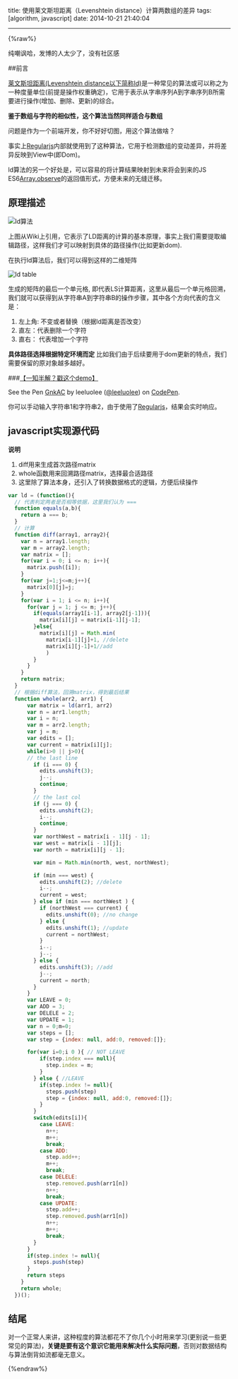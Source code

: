 title: 使用莱文斯坦距离（Levenshtein distance）计算两数组的差异
tags: [algorithm, javascript]
date: 2014-10-21 21:40:04

---
{%raw%}


纯嘲讽哈，发博的人太少了，没有社区感

##前言



[莱文斯坦距离(Levenshtein distance以下简称ld)](http://en.wikipedia.org/wiki/Levenshtein_distance)是一种常见的算法或可以称之为一种度量单位(前提是操作权重确定)，它用于表示从字串序列A到字串序列B所需要进行操作(增加、删除、更新)的综合。

__鉴于数组与字符的相似性，这个算法当然同样适合与数组__

问题是作为一个前端开发，你不好好切图，用这个算法做啥？

事实上[Regularjs](https://github.com/regularjs/regular/)内部就使用到了这种算法，它用于检测数组的变动差异，并将差异反映到View中(即Dom)。

ld算法的另一个好处是，可以容易的将计算结果映射到未来将会到来的JS ES6[Array.observe](http://wiki.ecmascript.org/doku.php?id=harmony:observe_api_usage#array)的返回值形式，方便未来的无缝迁移。

<!-- more -->

## 原理描述
![ld算法](http://upload.wikimedia.org/math/d/4/f/d4f80cafb626ae9d9b8dc748360f61ec.png)

上图从Wiki上引用，它表示了LD距离的计算的基本原理，事实上我们需要提取编辑路径，这样我们才可以映射到具体的路径操作(比如更新dom).

在执行ld算法后，我们可以得到这样的二维矩阵

![ld table](https://leeluolee.github.io/attach/ld/ld-table.png)



生成的矩阵的最后一个单元格, 即代表LS计算距离，这里从最后一个单元格回溯，我们就可以获得到从字符串A到字符串B的操作步骤，其中各个方向代表的含义是：

1. 左上角: 不变或者替换（根据ld距离是否改变）
2. 直左：代表删除一个字符
3. 直右： 代表增加一个字符

__具体路径选择根据特定环境而定__ 比如我们由于后续要用于dom更新的特点，我们需要保留的原对象越多越好。


###[【一知半解？戳这个demo】](http://codepen.io/leeluolee/pen/GnkAC)

<p data-height="266" data-theme-id="480" data-slug-hash="GnkAC" data-default-tab="result" data-user="leeluolee" class='codepen'>See the Pen <a href='http://codepen.io/leeluolee/pen/GnkAC/'>GnkAC</a> by leeluolee (<a href='http://codepen.io/leeluolee'>@leeluolee</a>) on <a href='http://codepen.io'>CodePen</a>.</p> 

你可以手动输入字符串1和字符串2，由于使用了[Regularjs](https://github.com/regularjs/regular)，结果会实时响应。




## javascript实现源代码
__说明__

1. diff用来生成首次路径matrix
2. whole函数用来回溯路径matrix，选择最合适路径
3. 这里除了算法本身，还引入了转换数据格式的逻辑，方便后续操作

```javascript
var ld = (function(){
  // 代表判定两者是否相等依据，这里我们认为 ===
  function equals(a,b){
    return a === b;
  }
  // 计算
  function diff(array1, array2){
    var n = array1.length;
    var m = array2.length;
    var matrix = [];
    for(var i = 0; i <= n; i++){
      matrix.push([i]);
    }
    for(var j=1;j<=m;j++){
      matrix[0][j]=j;
    }
    for(var i = 1; i <= n; i++){
      for(var j = 1; j <= m; j++){
        if(equals(array1[i-1], array2[j-1])){
          matrix[i][j] = matrix[i-1][j-1];
        }else{
          matrix[i][j] = Math.min(
            matrix[i-1][j]+1, //delete
            matrix[i][j-1]+1//add
            )
        }
      }
    }
    return matrix;
  }
  // 根据diff算法，回溯matrix，得到最后结果
  function whole(arr2, arr1) {
      var matrix = ld(arr1, arr2)
      var n = arr1.length;
      var i = n;
      var m = arr2.length;
      var j = m;
      var edits = [];
      var current = matrix[i][j];
      while(i>0 || j>0){
      // the last line
        if (i === 0) {
          edits.unshift(3);
          j--;
          continue;
        }
        // the last col
        if (j === 0) {
          edits.unshift(2);
          i--;
          continue;
        }
        var northWest = matrix[i - 1][j - 1];
        var west = matrix[i - 1][j];
        var north = matrix[i][j - 1];

        var min = Math.min(north, west, northWest);

        if (min === west) {
          edits.unshift(2); //delete
          i--;
          current = west;
        } else if (min === northWest ) {
          if (northWest === current) {
            edits.unshift(0); //no change
          } else {
            edits.unshift(1); //update
            current = northWest;
          }
          i--;
          j--;
        } else {
          edits.unshift(3); //add
          j--;
          current = north;
        }
      }
      var LEAVE = 0;
      var ADD = 3;
      var DELELE = 2;
      var UPDATE = 1;
      var n = 0;m=0;
      var steps = [];
      var step = {index: null, add:0, removed:[]};

      for(var i=0;i 0 ){ // NOT LEAVE
          if(step.index === null){
            step.index = m;
          }
        } else { //LEAVE
          if(step.index != null){
            steps.push(step)
            step = {index: null, add:0, removed:[]};
          }
        }
        switch(edits[i]){
          case LEAVE:
            n++;
            m++;
            break;
          case ADD:
            step.add++;
            m++;
            break;
          case DELELE:
            step.removed.push(arr1[n])
            n++;
            break;
          case UPDATE:
            step.add++;
            step.removed.push(arr1[n])
            n++;
            m++;
            break;
        }
      }
      if(step.index != null){
        steps.push(step)
      }
      return steps
    }
    return whole;
  })();
```



## 结尾

对一个正常人来讲，这种程度的算法都花不了你几个小时用来学习(更别说一些更常见的算法)，__关键是要有这个意识它能用来解决什么实际问题__，否则对数据结构与算法倒背如流都毫无意义。


{%endraw%}